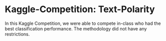 # Kaggle-Competition: Text-Polarity
In this Kaggle Competition, we were able to compete in-class who had the best classification performance. The methodology did not have any restrictions.
